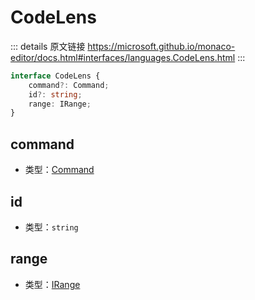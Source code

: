 # CodeLens
        
::: details 原文链接
https://microsoft.github.io/monaco-editor/docs.html#interfaces/languages.CodeLens.html
:::

```ts
interface CodeLens {
    command?: Command;
    id?: string;
    range: IRange;
}
```

## command
- 类型：[Command](/api/languages/Command.md)

## id
- 类型：`string`

## range
- 类型：[IRange](/api/IRange.md)
